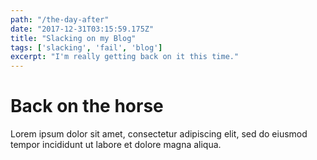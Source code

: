 ```yaml
---
path: "/the-day-after"
date: "2017-12-31T03:15:59.175Z"
title: "Slacking on my Blog"
tags: ['slacking', 'fail', 'blog']
excerpt: "I'm really getting back on it this time."
---
```


# Back on the horse

Lorem ipsum dolor sit amet, consectetur adipiscing elit, sed do eiusmod tempor incididunt ut labore et dolore magna aliqua.